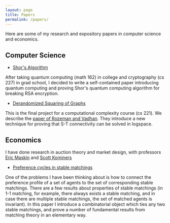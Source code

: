 ```yaml
---
layout: page
title: Papers
permalink: /papers/
---
```

Here are some of my research and expository papers in computer science and economics.


## Computer Science

*   [Shor's Algorithm](/assets/pdf/Shor.pdf)

After taking quantum computing (math 162) in college and cryptography (cs 227) in grad school, I decided to write a self-contained paper introducing quantum computing and proving Shor's quantum computing algorithm for breaking RSA encryption.

*   [Derandomized Squaring of Graphs](/assets/pdf/Derandsq.pdf)

This is the final project for a computational complexity course (cs 221). We describe the [paper of Rozeman and Vadhan](https://people.seas.harvard.edu/~salil/research/derand_squaring-abs.html). They introduce a new technique for proving that S-T connectivity can be solved in logspace.

## Economics

I have done research in auction theory and market design, with professors [Eric Maskin](https://scholar.harvard.edu/maskin/home) and [Scott Kominers](https://www.hbs.edu/faculty/Pages/profile.aspx?facId=500905)

* [Preference cycles in stable matchings](/assets/pdf/Prefcycle.pdf)

One of the problems I have been thinking about is how to connect the preference profile of a set of agents to the set of corresponding stable matchings. There are a few results about properties of stable matchings (in 1-1 matching, for example, there always exists a stable matching, and in case there are multiple stable matchings, the set of matched agents is invariant). In this paper I introduce a combinatorial object which ties any two stable matchings, and prove a number of fundamental results from matching theory in an elementary way.
